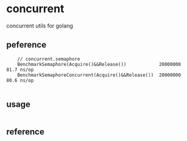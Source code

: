 # concurrent
concurrent utils for golang

## peference
```
	// concurrent.semaphore
	BenchmarkSemaphore(Acquire()&&Release())			20000000	81.7 ns/op
	BenchmarkSemaphoreConcurrent(Acquire()&&Release())	20000000	80.6 ns/op
	
```

## usage
```
```

## reference

